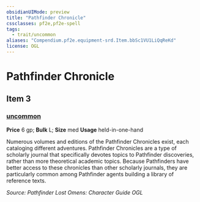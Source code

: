 ```yaml
---
obsidianUIMode: preview
title: "Pathfinder Chronicle"
cssclasses: pf2e,pf2e-spell
tags:
  - trait/uncommon
aliases: "Compendium.pf2e.equipment-srd.Item.bbSc1VU1LiQqReKd"
license: OGL
---
```

# Pathfinder Chronicle
## Item 3
### [uncommon](uncommon.md "Uncommon Rarity Trait")


**Price** 6 gp; 
**Bulk** L; **Size** med
**Usage** held-in-one-hand

Numerous volumes and editions of the Pathfinder Chronicles exist, each cataloging different adventures. Pathfinder Chronicles are a type of scholarly journal that specifically devotes topics to Pathfinder discoveries, rather than more theoretical academic topics. Because Pathfinders have better access to these chronicles than other scholarly journals, they are particularly common among Pathfinder agents building a library of reference texts.

*Source: Pathfinder Lost Omens: Character Guide*
*OGL*